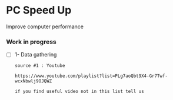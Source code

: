 # PC Speed Up
 Improve computer performance

### Work in progress

* [ ] 1- Data gathering

      source #1 : Youtube
      
      https://www.youtube.com/playlist?list=PLg7aoQbt9X4-Gr7Twf-wcxNbwlj9OJQWZ
      
      if you find useful video not in this list tell us
